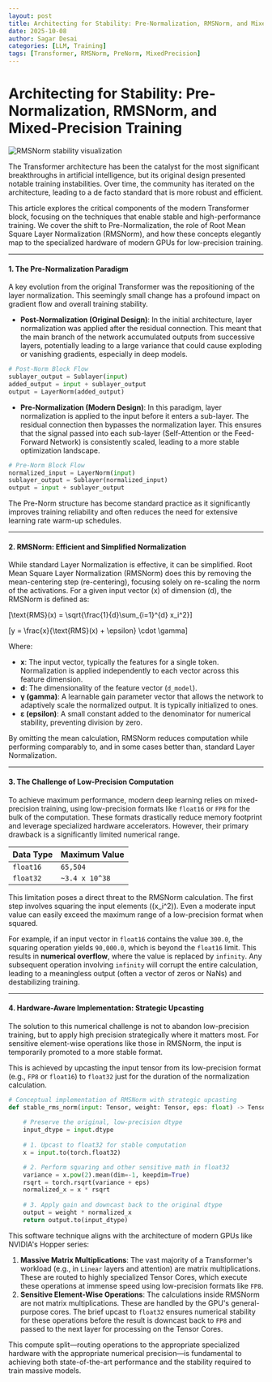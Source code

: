 ```yaml
---
layout: post
title: Architecting for Stability: Pre-Normalization, RMSNorm, and Mixed-Precision Training
date: 2025-10-08
author: Sagar Desai
categories: [LLM, Training]
tags: [Transformer, RMSNorm, PreNorm, MixedPrecision]
---
```


# Architecting for Stability: Pre-Normalization, RMSNorm, and Mixed-Precision Training

<img alt="RMSNorm stability visualization" src="{{ '/assets_files/blogs/2025-10-08-architecting/Screenshot%202025-10-08%20at%204.01.04%E2%80%AFPM.png' | relative_url }}" style="max-width:100%; height:auto;" />

The Transformer architecture has been the catalyst for the most significant breakthroughs in artificial intelligence, but its original design presented notable training instabilities. Over time, the community has iterated on the architecture, leading to a de facto standard that is more robust and efficient.

This article explores the critical components of the modern Transformer block, focusing on the techniques that enable stable and high-performance training. We cover the shift to Pre-Normalization, the role of Root Mean Square Layer Normalization (RMSNorm), and how these concepts elegantly map to the specialized hardware of modern GPUs for low-precision training.

---

#### 1. The Pre-Normalization Paradigm

A key evolution from the original Transformer was the repositioning of the layer normalization. This seemingly small change has a profound impact on gradient flow and overall training stability.

- **Post-Normalization (Original Design)**: In the initial architecture, layer normalization was applied after the residual connection. This meant that the main branch of the network accumulated outputs from successive layers, potentially leading to a large variance that could cause exploding or vanishing gradients, especially in deep models.

```python
# Post-Norm Block Flow
sublayer_output = Sublayer(input)
added_output = input + sublayer_output
output = LayerNorm(added_output)
```

- **Pre-Normalization (Modern Design)**: In this paradigm, layer normalization is applied to the input before it enters a sub-layer. The residual connection then bypasses the normalization layer. This ensures that the signal passed into each sub-layer (Self-Attention or the Feed-Forward Network) is consistently scaled, leading to a more stable optimization landscape.

```python
# Pre-Norm Block Flow
normalized_input = LayerNorm(input)
sublayer_output = Sublayer(normalized_input)
output = input + sublayer_output
```

The Pre-Norm structure has become standard practice as it significantly improves training reliability and often reduces the need for extensive learning rate warm-up schedules.

---

#### 2. RMSNorm: Efficient and Simplified Normalization

While standard Layer Normalization is effective, it can be simplified. Root Mean Square Layer Normalization (RMSNorm) does this by removing the mean-centering step (re-centering), focusing solely on re-scaling the norm of the activations. For a given input vector \(x\) of dimension \(d\), the RMSNorm is defined as:

\[\text{RMS}(x) = \sqrt{\frac{1}{d}\sum_{i=1}^{d} x_i^2}\]

\[y = \frac{x}{\text{RMS}(x) + \epsilon} \cdot \gamma\]

Where:

- **x**: The input vector, typically the features for a single token. Normalization is applied independently to each vector across this feature dimension.
- **d**: The dimensionality of the feature vector (`d_model`).
- **γ (gamma)**: A learnable gain parameter vector that allows the network to adaptively scale the normalized output. It is typically initialized to ones.
- **ε (epsilon)**: A small constant added to the denominator for numerical stability, preventing division by zero.

By omitting the mean calculation, RMSNorm reduces computation while performing comparably to, and in some cases better than, standard Layer Normalization.

---

#### 3. The Challenge of Low-Precision Computation

To achieve maximum performance, modern deep learning relies on mixed-precision training, using low-precision formats like `float16` or `FP8` for the bulk of the computation. These formats drastically reduce memory footprint and leverage specialized hardware accelerators. However, their primary drawback is a significantly limited numerical range.

| Data Type | Maximum Value |
| :-------- | :------------ |
| `float16` | `65,504`      |
| `float32` | `~3.4 x 10^38`|

This limitation poses a direct threat to the RMSNorm calculation. The first step involves squaring the input elements (\(x_i^2\)). Even a moderate input value can easily exceed the maximum range of a low-precision format when squared.

For example, if an input vector in `float16` contains the value `300.0`, the squaring operation yields `90,000.0`, which is beyond the `float16` limit. This results in **numerical overflow**, where the value is replaced by `infinity`. Any subsequent operation involving `infinity` will corrupt the entire calculation, leading to a meaningless output (often a vector of zeros or NaNs) and destabilizing training.

---

#### 4. Hardware-Aware Implementation: Strategic Upcasting

The solution to this numerical challenge is not to abandon low-precision training, but to apply high precision strategically where it matters most. For sensitive element-wise operations like those in RMSNorm, the input is temporarily promoted to a more stable format.

This is achieved by upcasting the input tensor from its low-precision format (e.g., `FP8` or `float16`) to `float32` just for the duration of the normalization calculation.

```python
# Conceptual implementation of RMSNorm with strategic upcasting
def stable_rms_norm(input: Tensor, weight: Tensor, eps: float) -> Tensor:
    
    # Preserve the original, low-precision dtype
    input_dtype = input.dtype
    
    # 1. Upcast to float32 for stable computation
    x = input.to(torch.float32)

    # 2. Perform squaring and other sensitive math in float32
    variance = x.pow(2).mean(dim=-1, keepdim=True)
    rsqrt = torch.rsqrt(variance + eps)
    normalized_x = x * rsqrt
    
    # 3. Apply gain and downcast back to the original dtype
    output = weight * normalized_x
    return output.to(input_dtype)
```

This software technique aligns with the architecture of modern GPUs like NVIDIA's Hopper series:

1. **Massive Matrix Multiplications**: The vast majority of a Transformer's workload (e.g., in `Linear` layers and attention) are matrix multiplications. These are routed to highly specialized Tensor Cores, which execute these operations at immense speed using low-precision formats like `FP8`.
2. **Sensitive Element-Wise Operations**: The calculations inside RMSNorm are not matrix multiplications. These are handled by the GPU's general-purpose cores. The brief upcast to `float32` ensures numerical stability for these operations before the result is downcast back to `FP8` and passed to the next layer for processing on the Tensor Cores.

This compute split—routing operations to the appropriate specialized hardware with the appropriate numerical precision—is fundamental to achieving both state-of-the-art performance and the stability required to train massive models.


